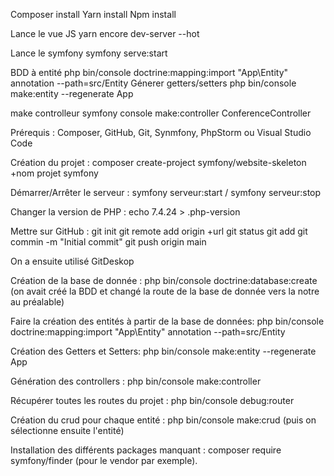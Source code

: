 Composer install
Yarn install
Npm install

Lance le vue JS 
yarn encore dev-server --hot 

Lance le symfony
symfony serve:start

BDD à entité 
php bin/console doctrine:mapping:import "App\Entity" annotation --path=src/Entity
Génerer getters/setters 
php bin/console make:entity --regenerate App

make controlleur
symfony console make:controller ConferenceController

Prérequis : 
Composer, GitHub, Git, Synmfony, PhpStorm ou Visual Studio Code

Création du projet : 
composer create-project symfony/website-skeleton +nom projet
symfony

Démarrer/Arrêter le serveur :
symfony serveur:start / symfony serveur:stop

Changer la version de PHP : 
echo 7.4.24 > .php-version

Mettre sur GitHub : 
git init 
git remote add origin +url
git status
git add
git commin -m "Initial commit"
git push origin main

On a ensuite utilisé GitDeskop

Création de la base de donnée : 
php bin/console doctrine:database:create 
(on avait  créé la BDD et changé la route de la base de donnée vers la notre au préalable)

Faire la création des entités à partir de la base de données:
php bin/console doctrine:mapping:import "App\Entity" annotation --path=src/Entity

Création des Getters et Setters: 
php bin/console make:entity --regenerate App

Génération des controllers : 
php bin/console make:controller

Récupérer toutes les routes du projet : 
php bin/console debug:router

Création du crud pour chaque entité : 
php bin/console make:crud (puis on sélectionne ensuite l'entité)

Installation des différents packages manquant : 
composer require symfony/finder (pour le vendor par exemple).